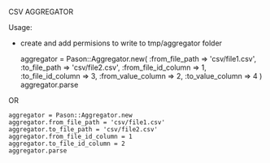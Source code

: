 CSV AGGREGATOR

Usage:

- create and add permisions to write to tmp/aggregator folder



	aggregator = Pason::Aggregator.new(	
						:from_file_path => 'csv/file1.csv',
						:to_file_path => 'csv/file2.csv',
						:from_file_id_column => 1,
						:to_file_id_column => 3,
						:from_value_column => 2, 
						:to_value_column => 4
					)
	aggregator.parse


OR

	aggregator = Pason::Aggregator.new
	aggregator.from_file_path = 'csv/file1.csv'
	aggregator.to_file_path = 'csv/file2.csv'
	aggregator.from_file_id_column = 1
	aggregator.to_file_id_column = 2
	aggregator.parse

